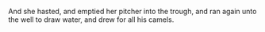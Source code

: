 And she hasted, and emptied her pitcher into the trough, and ran again unto the well to draw water, and drew for all his camels.
